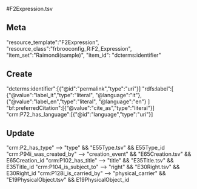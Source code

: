 #F2Expression.tsv

## Meta
"resource_template":"F2Expression",
"resource_class":"frbrooconfig_R:F2_Expression",
"item_set":"Raimondi(sample)",
"item_id": "dcterms:identifier"

## Create
"dcterms:identifier":[{"@id":"permalink","type":"uri"}]
"rdfs:label”:[
{"@value":"label_it","type":"literal", "@language":"it"},
{"@value":"label_en","type":"literal", "@language":"en"}
]
"bf:preferredCitation":[{“@value":"cite_as","type":"literal"}]
"crm:P72_has_language":[{"@id":"language","type":"uri"}]

## Update
"crm:P2_has_type" --> "type" && "E55Type.tsv" && E55Type_id
"crm:P94i_was_created_by" --> "creation_event" && "E65Creation.tsv" && E65Creation_id
"crm:P102_has_title" --> "title" && "E35Title.tsv" && E35Title_id
"crm:P104_is_subject_to" --> "right" && "E30Right.tsv" && E30Right_id
"crm:P128i_is_carried_by" --> "physical_carrier" && "E19PhysicalObject.tsv" && E19PhysicalObject_id


